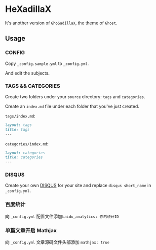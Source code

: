 # HeXadillaX

It's another version of `GhoSadillaX`, the theme of `Ghost`.

## Usage

### CONFIG

Copy `_config.sample.yml` to `_config.yml`.

And edit the subjects.

### TAGS && CATEGORIES

Create two folders under your `source` directory: `tags` and `categories`.

Create an `index.md` file under each folder that you've just created.

`tags/index.md`:

```markdown
layout: tags
title: tags
---
```

`categories/index.md`:

```markdown
layout: categories
title: categories
---
```

### DISQUS

Create your own [DISQUS](https://publishers.disqus.com/) for your site and replace `disqus short_name` in `_config.yml`.

### 百度统计

向 `_config.yml` 配置文件添加`baidu_analytics: 你的统计ID`

### 单篇文章开启 Mathjax

向 `_config.yml` 文章源码文件头部添加 `mathjax: true`


